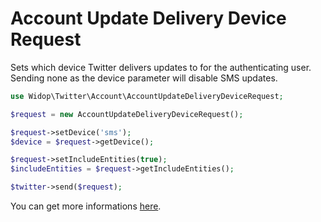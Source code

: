 # Account Update Delivery Device Request

Sets which device Twitter delivers updates to for the authenticating user. Sending none as the device parameter will
disable SMS updates.

``` php
use Widop\Twitter\Account\AccountUpdateDeliveryDeviceRequest;

$request = new AccountUpdateDeliveryDeviceRequest();

$request->setDevice('sms');
$device = $request->getDevice();

$request->setIncludeEntities(true);
$includeEntities = $request->getIncludeEntities();

$twitter->send($request);
```

You can get more informations [here](https://dev.twitter.com/docs/api/1.1/post/account/update_delivery_device).
